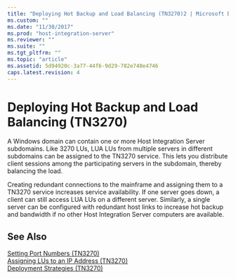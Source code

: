 ```yaml
---
title: "Deploying Hot Backup and Load Balancing (TN3270)2 | Microsoft Docs"
ms.custom: ""
ms.date: "11/30/2017"
ms.prod: "host-integration-server"
ms.reviewer: ""
ms.suite: ""
ms.tgt_pltfrm: ""
ms.topic: "article"
ms.assetid: 5d94920c-3a77-44f6-9d29-782e740e4746
caps.latest.revision: 4
---
```

# Deploying Hot Backup and Load Balancing (TN3270)
A Windows domain can contain one or more Host Integration Server subdomains. Like 3270 LUs, LUA LUs from multiple servers in different subdomains can be assigned to the TN3270 service. This lets you distribute client sessions among the participating servers in the subdomain, thereby balancing the load.  
  
 Creating redundant connections to the mainframe and assigning them to a TN3270 service increases service availability. If one server goes down, a client can still access LUA LUs on a different server. Similarly, a single server can be configured with redundant host links to increase hot backup and bandwidth if no other Host Integration Server computers are available.  
  
## See Also  
 [Setting Port Numbers (TN3270)](../HIS2010/setting-port-numbers-tn3270-2.md)   
 [Assigning LUs to an IP Address (TN3270)](../HIS2010/assigning-lus-to-an-ip-address-tn3270-2.md)   
 [Deployment Strategies (TN3270)](../HIS2010/deployment-strategies-tn3270-1.md)